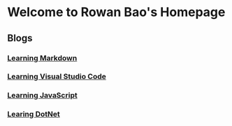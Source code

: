 # Welcome to Rowan Bao's Homepage

## **Blogs**

### [Learning Markdown](\blog\Learning_Markdown.md)
### [Learning Visual Studio Code](\blog\VS_Code.md)
### [Learning JavaScript](\blog\Learning_JavaScript.md)
### [Learing DotNet](\blog\Learning_DotNet.md)
